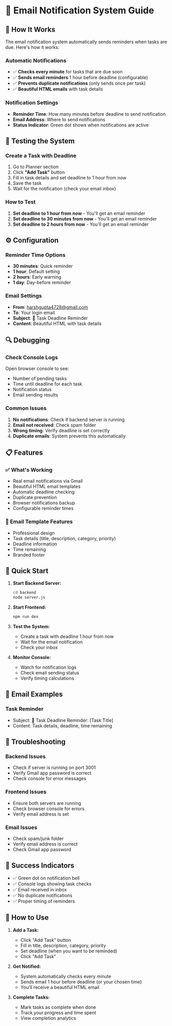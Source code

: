 # 📧 Email Notification System Guide

## 🎯 **How It Works**

The email notification system automatically sends reminders when tasks are due. Here's how it works:

### **Automatic Notifications**
- ✅ **Checks every minute** for tasks that are due soon
- ✅ **Sends email reminders** 1 hour before deadline (configurable)
- ✅ **Prevents duplicate notifications** (only sends once per task)
- ✅ **Beautiful HTML emails** with task details

### **Notification Settings**
- **Reminder Time**: How many minutes before deadline to send notification
- **Email Address**: Where to send notifications
- **Status Indicator**: Green dot shows when notifications are active

## 🧪 **Testing the System**

### **Create a Task with Deadline**
1. Go to Planner section
2. Click **"Add Task"** button
3. Fill in task details and set deadline to 1 hour from now
4. Save the task
5. Wait for the notification (check your email inbox)

### **How to Test**
1. **Set deadline to 1 hour from now** - You'll get an email reminder
2. **Set deadline to 30 minutes from now** - You'll get an email reminder
3. **Set deadline to 2 hours from now** - You'll get an email reminder

## ⚙️ **Configuration**

### **Reminder Time Options**
- **30 minutes**: Quick reminder
- **1 hour**: Default setting
- **2 hours**: Early warning
- **1 day**: Day-before reminder

### **Email Settings**
- **From**: harshgupta4728@gmail.com
- **To**: Your login email
- **Subject**: 🚨 Task Deadline Reminder
- **Content**: Beautiful HTML with task details

## 🔍 **Debugging**

### **Check Console Logs**
Open browser console to see:
- Number of pending tasks
- Time until deadline for each task
- Notification status
- Email sending results

### **Common Issues**
1. **No notifications**: Check if backend server is running
2. **Email not received**: Check spam folder
3. **Wrong timing**: Verify deadline is set correctly
4. **Duplicate emails**: System prevents this automatically

## 📋 **Features**

### **✅ What's Working**
- Real email notifications via Gmail
- Beautiful HTML email templates
- Automatic deadline checking
- Duplicate prevention
- Browser notifications backup
- Configurable reminder times

### **🎨 Email Template Features**
- Professional design
- Task details (title, description, category, priority)
- Deadline information
- Time remaining
- Branded footer

## 🚀 **Quick Start**

1. **Start Backend Server:**
   ```bash
   cd backend
   node server.js
   ```

2. **Start Frontend:**
   ```bash
   npm run dev
   ```

3. **Test the System:**
   - Create a task with deadline 1 hour from now
   - Wait for the email notification
   - Check your inbox

4. **Monitor Console:**
   - Watch for notification logs
   - Check email sending status
   - Verify timing calculations

## 📧 **Email Examples**

### **Task Reminder**
- Subject: 🚨 Task Deadline Reminder: [Task Title]
- Content: Task details, deadline, time remaining

## 🔧 **Troubleshooting**

### **Backend Issues**
- Check if server is running on port 3001
- Verify Gmail app password is correct
- Check console for error messages

### **Frontend Issues**
- Ensure both servers are running
- Check browser console for errors
- Verify email address is set

### **Email Issues**
- Check spam/junk folder
- Verify email address is correct
- Check Gmail app password

## 🎉 **Success Indicators**

- ✅ Green dot on notification bell
- ✅ Console logs showing task checks
- ✅ Email received in inbox
- ✅ No duplicate notifications
- ✅ Proper timing of reminders

## 📝 **How to Use**

1. **Add a Task:**
   - Click "Add Task" button
   - Fill in title, description, category, priority
   - Set deadline (when you want to be reminded)
   - Click "Add Task"

2. **Get Notified:**
   - System automatically checks every minute
   - Sends email 1 hour before deadline (or your chosen time)
   - You'll receive a beautiful HTML email

3. **Complete Tasks:**
   - Mark tasks as complete when done
   - Track your progress and time spent
   - View completion analytics 